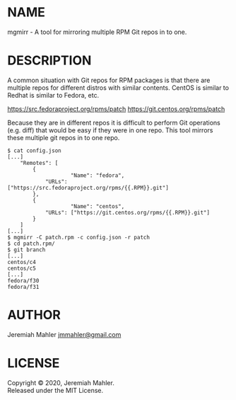 # NAME

mgmirr - A tool for mirroring multiple RPM Git repos in to one.

# DESCRIPTION

A common situation with Git repos for RPM packages is that there
are multiple repos for different distros with similar contents.
CentOS is similar to Redhat is similar to Fedora, etc.

  https://src.fedoraproject.org/rpms/patch
  https://git.centos.org/rpms/patch

Because they are in different repos it is difficult to perform
Git operations (e.g. diff) that would be easy if they were in
one repo.  This tool mirrors these multiple git repos in to
one repo.


    $ cat config.json
    [...]
        "Remotes": [
            {
                        "Name": "fedora",
                "URLs": ["https://src.fedoraproject.org/rpms/{{.RPM}}.git"]
            },
            {
                        "Name": "centos",
                "URLs": ["https://git.centos.org/rpms/{{.RPM}}.git"]
            }
        ]
    [...]
    $ mgmirr -C patch.rpm -c config.json -r patch
    $ cd patch.rpm/
    $ git branch
    [...]
    centos/c4
    centos/c5
    [...]
    fedora/f30
    fedora/f31

# AUTHOR

Jeremiah Mahler <jmmahler@gmail.com>

# LICENSE

Copyright &copy; 2020, Jeremiah Mahler.<br>
Released under the MIT License.
